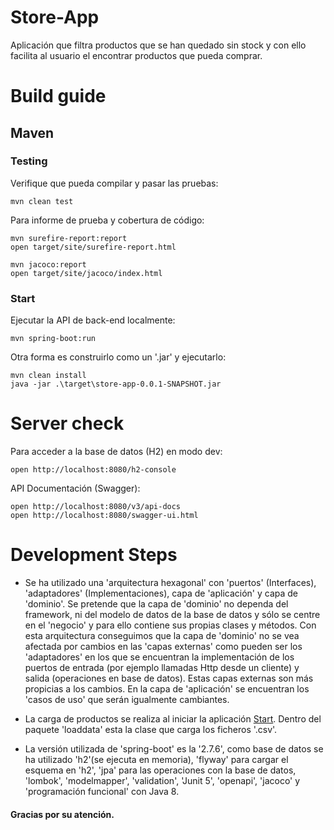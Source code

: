 # Store-App

Aplicación que filtra productos que se han quedado sin stock y con ello facilita al usuario el encontrar 
productos que pueda comprar.

# Build guide

## Maven

### Testing

Verifique que pueda compilar y pasar las pruebas:
```
mvn clean test
```

Para informe de prueba y cobertura de código:

```
mvn surefire-report:report
open target/site/surefire-report.html

mvn jacoco:report
open target/site/jacoco/index.html
```

### <a id="start" />Start

Ejecutar la API de back-end localmente:

```
mvn spring-boot:run
```

Otra forma es construirlo como un '.jar' y ejecutarlo:

```
mvn clean install 
java -jar .\target\store-app-0.0.1-SNAPSHOT.jar
```

# Server check

Para acceder a la base de datos (H2) en modo dev:

```
open http://localhost:8080/h2-console 
```

API Documentación (Swagger):

```
open http://localhost:8080/v3/api-docs
open http://localhost:8080/swagger-ui.html
```

# Development Steps

* Se ha utilizado una 'arquitectura hexagonal' con 'puertos' (Interfaces), 'adaptadores' (Implementaciones), capa de 
'aplicación' y capa de 'dominio'. Se pretende que la capa de 'dominio' no dependa del framework, ni del modelo de 
datos de la base de datos y sólo se centre en el 'negocio' y para ello contiene sus propias clases y métodos.
Con esta arquitectura conseguimos que la capa de 'dominio' no se vea afectada por cambios en las 'capas externas' 
como pueden ser los 'adaptadores' en los que se encuentran la implementación de los puertos de 
entrada (por ejemplo llamadas Http desde un cliente) y salida (operaciones en base de datos). 
Estas capas externas son más propicias a los cambios. En la capa de 'aplicación' se encuentran los 'casos de uso' 
que serán igualmente cambiantes.


* La carga de productos se realiza al iniciar la aplicación [Start](#start). Dentro del paquete 'loaddata' esta la 
clase que carga los ficheros '.csv'.


* La versión utilizada de 'spring-boot' es la '2.7.6', como base de datos se ha utilizado 'h2'(se ejecuta en memoria), 
'flyway' para cargar el esquema en 'h2', 'jpa' para las operaciones con la base de datos, 'lombok', 'modelmapper', 
'validation', 'Junit 5', 'openapi', 'jacoco' y 'programación funcional' con Java 8.


#### Gracias por su atención.




